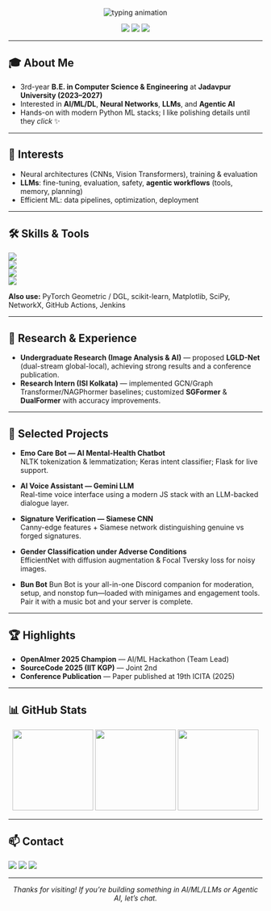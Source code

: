 <!-- Animated intro -->
<p align="center">
  <img src="https://readme-typing-svg.demolab.com?font=Inter&weight=700&size=28&pause=1200&center=true&vCenter=true&width=900&lines=Hi%2C+I'm+Arjeesh+Palai+(ShadowBeast0%2FShad);AI+%7C+ML+%7C+DL+%7C+Neural+Networks;LLMs+%26+Agentic+AI;Always+learning%2C+experimenting%2C+shipping" alt="typing animation" />
</p>

<p align="center">
  <a href="https://github.com/shadowbeast0"><img src="https://komarev.com/ghpvc/?username=shadowbeast0&style=flat&label=Profile+Views" /></a>
  <img src="https://img.shields.io/badge/Pronouns-he%2Fhim-0A66C2" />
  <img src="https://img.shields.io/badge/Focus-Deep%20Learning%20%26%20LLMs-6f42c1" />
</p>

---

## 🎓 About Me
- 3rd-year **B.E. in Computer Science & Engineering** at **Jadavpur University (2023–2027)**
- Interested in **AI/ML/DL**, **Neural Networks**, **LLMs**, and **Agentic AI**
- Hands-on with modern Python ML stacks; I like polishing details until they *click* ✨

---

## 🧠 Interests
- Neural architectures (CNNs, Vision Transformers), training & evaluation
- **LLMs**: fine-tuning, evaluation, safety, **agentic workflows** (tools, memory, planning)
- Efficient ML: data pipelines, optimization, deployment

---

## 🛠️ Skills & Tools
<p>
  <!-- Languages & Core -->
  <img src="https://skillicons.dev/icons?i=python,cpp,java,git,linux,docker" />
  <br/>
  <!-- ML/DL -->
  <img src="https://skillicons.dev/icons?i=pytorch,tensorflow,opencv" />
  <br/>
  <!-- Data/Science -->
  <img src="https://skillicons.dev/icons?i=numpy,pandas" />
  <br/>
  <!-- Extras -->
  <img src="https://skillicons.dev/icons?i=qt" />
</p>

**Also use:** PyTorch Geometric / DGL, scikit-learn, Matplotlib, SciPy, NetworkX, GitHub Actions, Jenkins

---

## 🔬 Research & Experience
- **Undergraduate Research (Image Analysis & AI)** — proposed **LGLD-Net** (dual-stream global-local), achieving strong results and a conference publication.
- **Research Intern (ISI Kolkata)** — implemented GCN/Graph Transformer/NAGPhormer baselines; customized **SGFormer** & **DualFormer** with accuracy improvements.

---

## 💼 Selected Projects
- **Emo Care Bot — AI Mental-Health Chatbot**  
  NLTK tokenization & lemmatization; Keras intent classifier; Flask for live support.

- **AI Voice Assistant — Gemini LLM**  
  Real-time voice interface using a modern JS stack with an LLM-backed dialogue layer.

- **Signature Verification — Siamese CNN**  
  Canny-edge features + Siamese network distinguishing genuine vs forged signatures.

- **Gender Classification under Adverse Conditions**  
  EfficientNet with diffusion augmentation & Focal Tversky loss for noisy images.

- **Bun Bot**
  Bun Bot is your all-in-one Discord companion for moderation, setup, and nonstop fun—loaded with minigames and engagement tools. Pair it with a music bot and your server is complete.

---

## 🏆 Highlights
- **OpenAImer 2025 Champion** — AI/ML Hackathon (Team Lead)  
- **SourceCode 2025 (IIT KGP)** — Joint 2nd  
- **Conference Publication** — Paper published at 19th ICITA (2025)

---

## 📊 GitHub Stats
<div align="center">
  <img height="160" src="https://github-readme-stats.vercel.app/api?username=shadowbeast0&show_icons=true&theme=tokyonight&rank_icon=github&hide_border=true" />
  <img height="160" src="https://streak-stats.demolab.com?user=shadowbeast0&theme=tokyonight&hide_border=true" />
  <img height="160" src="https://github-readme-stats.vercel.app/api/top-langs/?username=shadowbeast0&layout=compact&langs_count=8&theme=tokyonight&hide_border=true" />
</div>

---

## 📫 Contact
<p>
  <a href="mailto:arjeeshpalai1@gmail.com"><img src="https://img.shields.io/badge/Email-arjeeshpalai1%40gmail.com-informational?logo=gmail&logoColor=white" /></a>
  <a href="https://www.linkedin.com/in/arjeesh-palai-b729842a3/"><img src="https://img.shields.io/badge/LinkedIn-Connect-0a66c2?logo=linkedin&logoColor=white" /></a>
  <a href="https://github.com/shadowbeast0"><img src="https://img.shields.io/badge/GitHub-@shadowbeast0-181717?logo=github&logoColor=white" /></a>
</p>

---

<p align="center"><i>Thanks for visiting! If you’re building something in AI/ML/LLMs or Agentic AI, let’s chat.</i></p>
